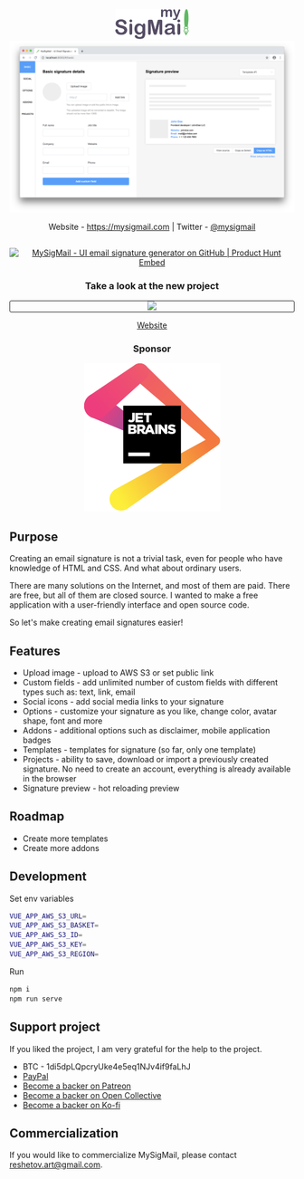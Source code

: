 <p align="center">
  <img src="./logo.png" width="130px">
  <img src="./screenshot.png">
</p>
<p align="center">
  Website - <a href="https://mysigmail.com">https://mysigmail.com</a> | Twitter - <a href="https://twitter.com/mysigmail">@mysigmail</a>
</p>

<p align="center" style="padding-top: 15px;">
  <a href="https://www.producthunt.com/posts/mysigmail-2" target="_blank"><img src="https://api.producthunt.com/widgets/embed-image/v1/top-post-badge.svg?post_id=142330&theme=dark&period=daily" alt="MySigMail - UI email signature generator on GitHub | Product Hunt Embed" style="widht: 250px;" /></a>
</p>

<h3 align="center">Take a look at the new project</h3>
<p align="center" style="border: 1px solid #222; border-radius: 3px;">
  <a href="https://mysigmail.com/card/?ref=github" target="_blank" rel="noopener">
    <img width="400" src="./msmc-preview.gif">
  </a>
</p>

<p align="center">
  <a href="https://mysigmail.com/card/?ref=github" target="_blank" rel="noopener">Website</a>
</p>


<h3 align="center">Sponsor</h3>
<p align="center">
  <a href="https://www.jetbrains.com/?from=mysigmail" target="_blank" rel="noopener">
    <img src="./jetbrains.svg">
  </a>
</p>

## Purpose

Creating an email signature is not a trivial task, even for people who have knowledge of HTML and CSS. And what about ordinary users.

There are many solutions on the Internet, and most of them are paid. There are free, but all of them are closed source. I wanted to make a free application with a user-friendly interface and open source code.

So let's make creating email signatures easier!

## Features

- Upload image - upload to AWS S3 or set public link
- Custom fields - add unlimited number of custom fields with different types such as: text, link, email
- Social icons - add social media links to your signature
- Options - customize your signature as you like, change color, avatar shape, font and more
- Addons - additional options such as disclaimer, mobile application badges
- Templates - templates for signature (so far, only one template)
- Projects - ability to save, download or import a previously created signature. No need to create an account, everything is already available in the browser
- Signature preview - hot reloading preview

## Roadmap

- Create more templates
- Create more addons

## Development

Set env variables

```bash
VUE_APP_AWS_S3_URL=
VUE_APP_AWS_S3_BASKET=
VUE_APP_AWS_S3_ID=
VUE_APP_AWS_S3_KEY=
VUE_APP_AWS_S3_REGION=
```
Run

```bash
npm i
npm run serve
```

## Support project

If you liked the project, I am very grateful for the help to the project.

- BTC - 1di5dpLQpcryUke4e5eq1NJv4if9faLhJ
- [PayPal](https://www.paypal.me/antonreshetov) 
- [Become a backer on Patreon](https://www.patreon.com/antonreshetov)
- [Become a backer on Open Collective](https://opencollective.com/mysigmail)
- [Become a backer on Ko-fi](https://ko-fi.com/antonreshetov)

## Commercialization
If you would like to commercialize MySigMail, please contact reshetov.art@gmail.com.
